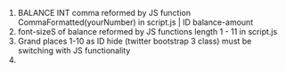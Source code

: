 1.  BALANCE INT comma reformed by JS function  CommaFormatted(yourNumber) in script.js | ID balance-amount
2.  font-sizeS of balance reformed by JS functions length 1 - 11 in script.js
3.  Grand places 1-10 as ID hide (twitter bootstrap 3 class) must be switching with JS functionality
3.